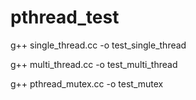 # pthread_test
g++ single_thread.cc -o test_single_thread

g++ multi_thread.cc -o test_multi_thread

g++ pthread_mutex.cc -o test_mutex
